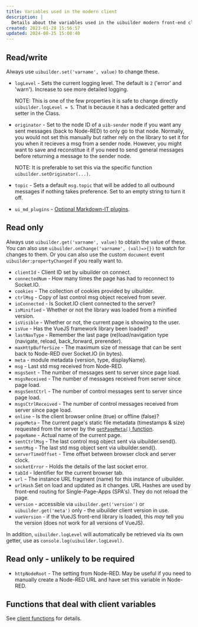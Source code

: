 ```yaml
---
title: Variables used in the modern client
description: |
  Details about the variables used in the uibuilder modern front-end client library. Some variables are available to your own custom code and some are hidden inside the `uibuilder` client object.
created: 2023-01-28 15:56:57
updated: 2024-08-25 15:08:40
---
```


## Read/write

Always use `uibuilder.set('varname', value)` to change these.

* `logLevel` - Sets the current logging level. The default is `2` ('error' and 'warn'). Increase to see more detailed logging.
  
  NOTE: This is one of the few properties it is safe to change directly `uibuilder.logLevel = 5`. That is because it has a dedicated getter and setter in the Class.

* `originator` - Set to the node ID of a `uib-sender` node if you want any sent messages (back to Node-RED) to only go to that node. Normally, you would not set this manually but rather rely on the library to set it for you when it recieves a msg from a sender node. However, you might want to save and reconstitue it if you need to send general messages before returning a message to the sender node.
  
  NOTE: It is preferable to set this via the specific function `uibuilder.setOriginator(...)`.

* `topic` - Sets a default `msg.topic` that will be added to all outbound messages if nothing takes preference. Set to an empty string to turn it off.

* `ui_md_plugins` - [Optional Markdown-IT plugins](client-docs/markdown?id=extending-markdown-it-with-plugins).

## Read only

Always use `uibuilder.get('varname', value)` to obtain the value of these. You can also use `uibuilder.onChange('varname', (val)=>{})` to watch for changes to them. Or you can also use the custom `document` event `uibuilder:propertyChanged` if you really want to.

* `clientId` - Client ID set by uibuilder on connect.
* `connectedNum` - How many times the page has had to reconnect to Socket.IO.
* `cookies` - The collection of cookies provided by uibuilder.
* `ctrlMsg` - Copy of last control msg object received from sever.
* `ioConnected` - Is Socket.IO client connected to the server?
* `isMinified` - Whether or not the library was loaded from a minified version.
* `isVisible` - Whether or not, the current page is showing to the user.
* `isVue` - Has the VueJS framework library been loaded?
* `lastNavType` - Remember the last page (re)load/navigation type (navigate, reload, back_forward, prerender).
* `maxHttpBufferSize` - The maximum size of message that can be sent back to Node-RED over Socket.IO (in bytes).
* `meta` - module metadata {version, type, displayName}.
* `msg` - Last std msg received from Node-RED.
* `msgsSent` - The number of messages sent to server since page load.
* `msgsReceived` - The number of messages received from server since page load.
* `msgsSentCtrl` - The number of control messages sent to server since page load.
* `msgsCtrlReceived` - The number of control messages received from server since page load.
* `online` - Is the client browser online (true) or offline (false)?
* `pageMeta` - The current page's static file metadata (timestamps & size) requested from the server by the [`getPageMeta()` function](/client-docs/functions#getPageMeta).
* `pageName` - Actual name of the current page.
* `sentCtrlMsg` - The last control msg object sent via uibuilder.send().
* `sentMsg` - The last std msg object sent via uibuilder.send().
* `serverTimeOffset` - Time offset between browser clock and server clock.
* `socketError` - Holds the details of the last socket error.
* `tabId` - Identifier for the current browser tab.
* `url` - The instance URL fragment (name) for this instance of uibuilder.
* `urlHash` Set on load and updated as it changes. URL Hashes are used by front-end routing for Single-Page-Apps (SPA's). They do not reload the page.
* `version` - accessible via `uibuilder.get('version')` or `uibuilder.get('meta')` only - the uibuilder client version in use.
* `vueVersion` - if the VueJS front-end library is loaded, this _may_ tell you the version (does not work for all versions of VueJS).

In addition, `uibuilder.logLevel` will automatically be retrieved via its own getter, use as `console.log(uibuilder.logLevel)`.

## Read only - unlikely to be required

* `httpNodeRoot` - The setting from Node-RED. May be useful if you need to manually create a Node-RED URL and have set this variable in Node-RED.

## Functions that deal with client variables

See [client functions](client-docs/functions#variable-handling) for details.
